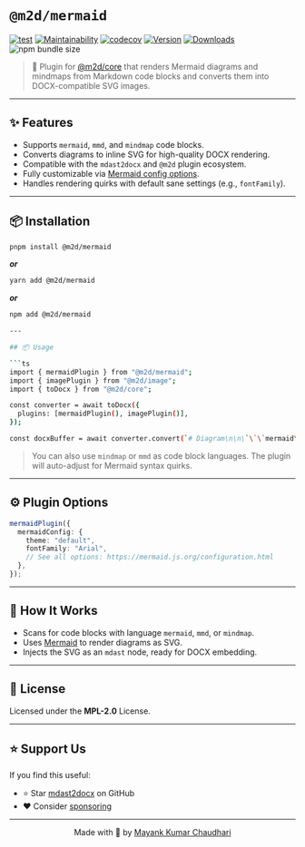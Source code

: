 # `@m2d/mermaid`

[![test](https://github.com/md2docx/mermaid/actions/workflows/test.yml/badge.svg)](https://github.com/md2docx/mermaid/actions/workflows/test.yml) [![Maintainability](https://api.codeclimate.com/v1/badges/aa896ec14c570f3bb274/maintainability)](https://codeclimate.com/github/md2docx/mermaid/maintainability) [![codecov](https://codecov.io/gh/md2docx/mermaid/graph/badge.svg)](https://codecov.io/gh/md2docx/mermaid) [![Version](https://img.shields.io/npm/v/@m2d/mermaid.svg?colorB=green)](https://www.npmjs.com/package/@m2d/mermaid) [![Downloads](https://img.jsdelivr.com/img.shields.io/npm/d18m/@m2d/mermaid.svg)](https://www.npmjs.com/package/@m2d/mermaid) ![npm bundle size](https://img.shields.io/bundlephobia/minzip/@m2d/mermaid)

> 🧩 Plugin for [@m2d/core](https://www.npmjs.com/package/@m2d/core) that renders Mermaid diagrams and mindmaps from Markdown code blocks and converts them into DOCX-compatible SVG images.

---

## ✨ Features

- Supports `mermaid`, `mmd`, and `mindmap` code blocks.
- Converts diagrams to inline SVG for high-quality DOCX rendering.
- Compatible with the `mdast2docx` and `@m2d` plugin ecosystem.
- Fully customizable via [Mermaid config options](https://mermaid.js.org/configuration.html).
- Handles rendering quirks with default sane settings (e.g., `fontFamily`).

---

## 📦 Installation

```bash
pnpm install @m2d/mermaid
```

**_or_**

```bash
yarn add @m2d/mermaid
```

**_or_**

````bash
npm add @m2d/mermaid

---

## 📦 Usage

```ts
import { mermaidPlugin } from "@m2d/mermaid";
import { imagePlugin } from "@m2d/image";
import { toDocx } from "@m2d/core";

const converter = await toDocx({
  plugins: [mermaidPlugin(), imagePlugin()],
});

const docxBuffer = await converter.convert(`# Diagram\n\n\`\`\`mermaid\ngraph TD; A-->B;\`\`\``);
````

> You can also use `mindmap` or `mmd` as code block languages. The plugin will auto-adjust for Mermaid syntax quirks.

---

## ⚙️ Plugin Options

```ts
mermaidPlugin({
  mermaidConfig: {
    theme: "default",
    fontFamily: "Arial",
    // See all options: https://mermaid.js.org/configuration.html
  },
});
```

---

## 🧠 How It Works

- Scans for code blocks with language `mermaid`, `mmd`, or `mindmap`.
- Uses [Mermaid](https://mermaid.js.org) to render diagrams as SVG.
- Injects the SVG as an `mdast` node, ready for DOCX embedding.

---

## 📄 License

Licensed under the **MPL-2.0** License.

---

## ⭐ Support Us

If you find this useful:

- ⭐ Star [mdast2docx](https://github.com/md2docx/mdast2docx) on GitHub
- ❤️ Consider [sponsoring](https://github.com/sponsors/mayank1513)

---

<p align="center">Made with 💖 by <a href="https://mayank-chaudhari.vercel.app" target="_blank">Mayank Kumar Chaudhari</a></p>
